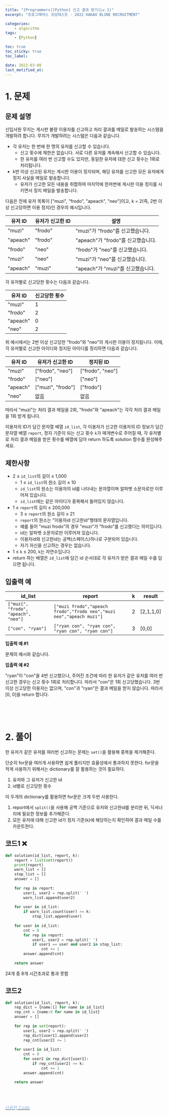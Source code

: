 ```yaml
---
title: "[Programmers][Python] 신고 결과 받기(Lv.1)"
excerpt: "프로그래머스 코딩테스트 - 2022 KAKAO BLINE RECRUITMENT"

categories:
    - algorithm
tags:
    - [Python]

toc: true
toc_sticky: true
toc_label:

date: 2022-03-08
last_motified_at:
---
```


# 1. 문제

## 문제 설명
신입사원 무지는 게시판 불량 이용자를 신고하고 처리 결과를 메일로 발송하는 시스템을 개발하려 합니다. 무지가 개발하려는 시스템은 다음과 같습니다.

- 각 유저는 한 번에 한 명의 유저를 신고할 수 있습니다.
  - 신고 횟수에 제한은 없습니다. 서로 다른 유저를 계속해서 신고할 수 있습니다.
  - 한 유저를 여러 번 신고할 수도 있지만, 동일한 유저에 대한 신고 횟수는 1회로 처리됩니다.
- k번 이상 신고된 유저는 게시판 이용이 정지되며, 해당 유저를 신고한 모든 유저에게 정지 사실을 메일로 발송합니다.
  - 유저가 신고한 모든 내용을 취합하여 마지막에 한꺼번에 게시판 이용 정지를 시키면서 정지 메일을 발송합니다.



다음은 전체 유저 목록이 ["muzi", "frodo", "apeach", "neo"]이고, k = 2(즉, 2번 이상 신고당하면 이용 정지)인 경우의 예시입니다.

| 유저 ID  | 유저가 신고한 ID | 설명                               |
| -------- | ---------------- | ---------------------------------- |
| "muzi"   | "frodo"          | "muzi"가 "frodo"를 신고했습니다.   |
| "apeach" | "frodo"          | "apeach"가 "frodo"를 신고했습니다. |
| "frodo"  | "neo"            | "frodo"가 "neo"를 신고했습니다.    |
| "muzi"   | "neo"            | "muzi"가 "neo"를 신고했습니다.     |
| "apeach" | "muzi"           | "apeach"가 "muzi"를 신고했습니다.  |



각 유저별로 신고당한 횟수는 다음과 같습니다.

| 유저 ID  | 신고당한 횟수 |
| -------- | ------------- |
| "muzi"   | 1             |
| "frodo"  | 2             |
| "apeach" | 0             |
| "neo"    | 2             |



위 예시에서는 2번 이상 신고당한 "frodo"와 "neo"의 게시판 이용이 정지됩니다. 이때, 각 유저별로 신고한 아이디와 정지된 아이디를 정리하면 다음과 같습니다.

| 유저 ID  | 유저가 신고한 ID  | 정지된 ID        |
| -------- | ----------------- | ---------------- |
| "muzi"   | ["frodo", "neo"]  | ["frodo", "neo"] |
| "frodo"  | ["neo"]           | ["neo"]          |
| "apeach" | ["muzi", "frodo"] | ["frodo"]        |
| "neo"    | 없음              | 없음             |



따라서 "muzi"는 처리 결과 메일을 2회, "frodo"와 "apeach"는 각각 처리 결과 메일을 1회 받게 됩니다.

이용자의 ID가 담긴 문자열 배열 `id_list`, 각 이용자가 신고한 이용자의 ID 정보가 담긴 문자열 배열 `report`, 정지 기준이 되는 신고 횟수 `k`가 매개변수로 주어질 때, 각 유저별로 처리 결과 메일을 받은 횟수를 배열에 담아 return 하도록 solution 함수를 완성해주세요.







## 제한사항
- 2 ≤ `id_list`의 길이 ≤ 1,000
    - 1 ≤ `id_list`의 원소 길이 ≤ 10
    - `id_list`의 원소는 이용자의 id를 나타내는 문자열이며 알파벳 소문자로만 이루어져 있습니다.
    - `id_list`에는 같은 아이디가 중복해서 들어있지 않습니다.
- 1 ≤ `report`의 길이 ≤ 200,000
    - 3 ≤ `report`의 원소 길이 ≤ 21
    - `report`의 원소는 "이용자id 신고한id"형태의 문자열입니다.
    - 예를 들어 "muzi frodo"의 경우 "muzi"가 "frodo"를 신고했다는 의미입니다.
    - id는 알파벳 소문자로만 이루어져 있습니다.
    - 이용자id와 신고한id는 공백(스페이스)하나로 구분되어 있습니다.
    - 자기 자신을 신고하는 경우는 없습니다.
- 1 ≤ `k` ≤ 200, `k`는 자연수입니다.
- return 하는 배열은 `id_list`에 담긴 id 순서대로 각 유저가 받은 결과 메일 수를 담으면 됩니다.

## 입출력 예

| id_list | report | k | result |
| --- | --- | ---- | --- |
| `["muzi", "frodo", "apeach", "neo"]` | `["muzi frodo","apeach frodo","frodo neo","muzi neo","apeach muzi"]` | 2    | [2,1,1,0] |
| `["con", "ryan"]`| `["ryan con", "ryan con", "ryan con", "ryan con"]`           | 3    | [0,0]     |

**입출력 예 #1**

문제의 예시와 같습니다.

**입출력 예 #2**

"ryan"이 "con"을 4번 신고했으나, 주어진 조건에 따라 한 유저가 같은 유저를 여러 번 신고한 경우는 신고 횟수 1회로 처리합니다. 따라서 "con"은 1회 신고당했습니다. 3번 이상 신고당한 이용자는 없으며, "con"과 "ryan"은 결과 메일을 받지 않습니다. 따라서 [0, 0]을 return 합니다.



<br/>
<br/>
<br/>


# 2. 풀이
한 유저가 같은 유저를 여러번 신고하는 문제는 `set()`을 활용해 중복을 제거해준다.

단순히 for문을 여러개 사용하면 쉽게 풀리지만 효율성에서 통과하지 못한다. for문을 적게 사용하기 위해서는 dictionary를 잘 활용하는 것이 필요하다.

1. 유저와 그 유저가 신고한 id
2. id별로 신고당한 횟수

이 두개의 dictionary를 활용하면 for문은 크게 두번 사용한다.

1. report에서 `split()`을 사용해 공백 기준으로 유저와 신고한id를 분리한 뒤, 딕셔너리에 필요한 정보를 추가해준다.
2. 모든 유저에 대해 신고한 id가 정지 기준(k)에 해당하는지 확인하여 결과 메일 수를 카운트한다.


## 코드1 ❌
```py
def solution(id_list, report, k):
    report = list(set(report))
    print(report)
    warn_list = []
    stop_list = []
    answer = []
    
    for rep in report:
        user1, user2 = rep.split(' ')
        warn_list.append(user2)
    
    for user in id_list:
        if warn_list.count(user) >= k:
            stop_list.append(user)
    
    for user in id_list:
        cnt = 0
        for rep in report:
            user1, user2 = rep.split(' ')
            if user1 == user and user2 in stop_list:
                cnt += 1
        answer.append(cnt)
        
    return answer
```
24개 중 8개 시간초과로 통과 못함



## 코드2
```py
def solution(id_list, report, k):
    rep_dict = {name:[] for name in id_list}
    rep_cnt = {name:0 for name in id_list}
    answer = []
    
    for rep in set(report):
        user1, user2 = rep.split(' ')
        rep_dict[user1].append(user2)
        rep_cnt[user2] += 1
    
    for user1 in id_list:
        cnt = 0
        for user2 in rep_dict[user1]:
            if rep_cnt[user2] >= k:
                cnt += 1
        answer.append(cnt)
        
    return answer
```

<br/>
<br/>


[<span style='color: #8DB3E1'>사용한 Code</span>](https://github.com/rim-i/algorithms/blob/main/%5BLv.1%5D%20%EC%8B%A0%EA%B3%A0%20%EA%B2%B0%EA%B3%BC%20%EB%B0%9B%EA%B8%B0.ipynb)